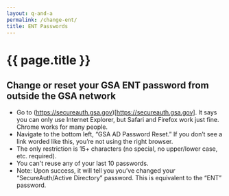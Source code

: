 ```yaml
---
layout: q-and-a
permalink: /change-ent/
title: ENT Passwords
---
```


# {{ page.title }}

## Change or reset your GSA ENT password from outside the GSA network

* Go to (https://secureauth.gsa.gov)[https://secureauth.gsa.gov]. It says you can only use Internet Explorer, but Safari and Firefox work just fine. Chrome works for many people.
* Navigate to the bottom left, “GSA AD Password Reset.” If you don’t see a link worded like this, you’re not using the right browser.
* The only restriction is 15+ characters (no special, no upper/lower case, etc. required).
* You can't reuse any of your last 10 passwords.
* Note: Upon success, it will tell you you’ve changed your “SecureAuth/Active Directory” password. This is equivalent to the “ENT” password.

